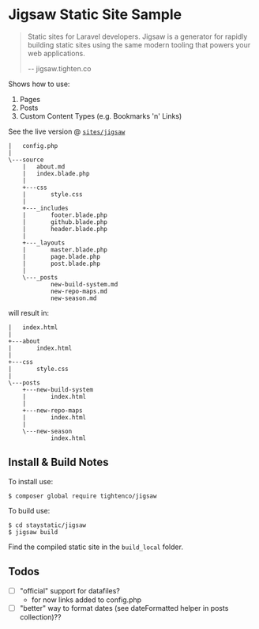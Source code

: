 # Jigsaw Static Site Sample

> Static sites for Laravel developers.
> Jigsaw is a generator for rapidly building static sites
> using the same modern tooling that powers your web applications.
>
> -- jigsaw.tighten.co



Shows how to use:

1. Pages
2. Posts
3. Custom Content Types (e.g. Bookmarks 'n' Links)

See the live version @ [`sites/jigsaw`](http://staystatic.github.io/sites/jigsaw)

```
|   config.php
|
\---source
    |   about.md
    |   index.blade.php
    |
    +---css
    |       style.css
    |
    +---_includes
    |       footer.blade.php
    |       github.blade.php
    |       header.blade.php
    |
    +---_layouts
    |       master.blade.php
    |       page.blade.php
    |       post.blade.php
    |
    \---_posts
            new-build-system.md
            new-repo-maps.md
            new-season.md
```

will result in:

```
|   index.html
|
+---about
|       index.html
|
+---css
|       style.css
|
\---posts
    +---new-build-system
    |       index.html
    |
    +---new-repo-maps
    |       index.html
    |
    \---new-season
            index.html
```


## Install & Build Notes

To install use:

```
$ composer global require tightenco/jigsaw
```

To build  use:

```
$ cd staystatic/jigsaw
$ jigsaw build
```

Find the compiled static site in the `build_local` folder.



## Todos

- [ ] "official" support for datafiles?
  - for now links added to config.php
- [ ] "better" way to format dates (see dateFormatted helper in posts collection)??
